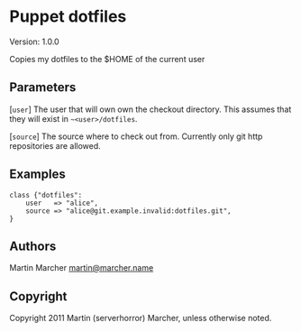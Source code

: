 Puppet dotfiles
===============

Version: 1.0.0

Copies my dotfiles to the $HOME of the current user

Parameters
----------

[`user`]
    The user that will own own the checkout directory. This assumes that
    they will exist in `~<user>/dotfiles`.

[`source`]
    The source where to check out from. Currently only git http repositories
    are allowed.


Examples
--------

    class {"dotfiles":
        user   => "alice",
        source => "alice@git.example.invalid:dotfiles.git",
    }

Authors
-------

Martin Marcher <martin@marcher.name>

Copyright
---------

Copyright 2011 Martin (serverhorror) Marcher, unless otherwise noted.

